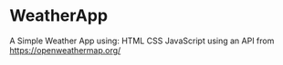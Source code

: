 # WeatherApp
A Simple Weather App using:
HTML CSS JavaScript
using an API from https://openweathermap.org/
